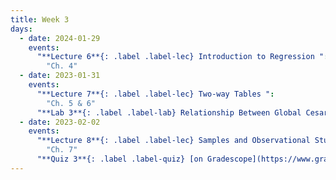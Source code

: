 ```yaml
---
title: Week 3
days:
  - date: 2024-01-29
    events:
      "**Lecture 6**{: .label .label-lec} Introduction to Regression ":
        "Ch. 4"
  - date: 2023-01-31
    events:
      "**Lecture 7**{: .label .label-lec} Two-way Tables ":
        "Ch. 5 & 6"
      "**Lab 3**{: .label .label-lab} Relationship Between Global Cesarean Delivery Rates and GDP ":
  - date: 2023-02-02
    events:
      "**Lecture 8**{: .label .label-lec} Samples and Observational Studies ": 
        "Ch. 7"
      "**Quiz 3**{: .label .label-quiz} [on Gradescope](https://www.gradescope.com/courses/704333) (Due Feb. 3rd, 11:59 PM PST)":
---
```

